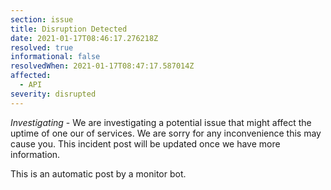 ```yaml
---
section: issue
title: Disruption Detected
date: 2021-01-17T08:46:17.276218Z
resolved: true
informational: false
resolvedWhen: 2021-01-17T08:47:17.587014Z
affected:
  - API
severity: disrupted
---
```

*Investigating* - We are investigating a potential issue that might affect the uptime of one our of services. We are sorry for any inconvenience this may cause you. This incident post will be updated once we have more information.

This is an automatic post by a monitor bot.
        